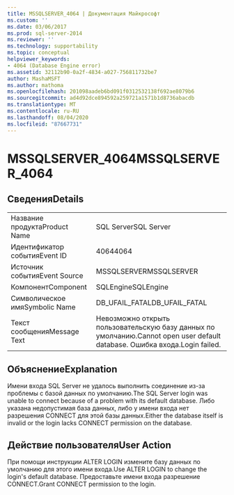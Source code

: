```yaml
---
title: MSSQLSERVER_4064 | Документация Майкрософт
ms.custom: ''
ms.date: 03/06/2017
ms.prod: sql-server-2014
ms.reviewer: ''
ms.technology: supportability
ms.topic: conceptual
helpviewer_keywords:
- 4064 (Database Engine error)
ms.assetid: 32112b90-0a2f-4834-a027-756811732be7
author: MashaMSFT
ms.author: mathoma
ms.openlocfilehash: 201098aadeb6bd091f0312532138f692ae8079b6
ms.sourcegitcommit: ad4d92dce894592a259721a1571b1d8736abacdb
ms.translationtype: MT
ms.contentlocale: ru-RU
ms.lasthandoff: 08/04/2020
ms.locfileid: "87667731"
---
```

# <a name="mssqlserver_4064"></a><span data-ttu-id="2650c-102">MSSQLSERVER_4064</span><span class="sxs-lookup"><span data-stu-id="2650c-102">MSSQLSERVER_4064</span></span>
    
## <a name="details"></a><span data-ttu-id="2650c-103">Сведения</span><span class="sxs-lookup"><span data-stu-id="2650c-103">Details</span></span>  
  
|||  
|-|-|  
|<span data-ttu-id="2650c-104">Название продукта</span><span class="sxs-lookup"><span data-stu-id="2650c-104">Product Name</span></span>|<span data-ttu-id="2650c-105">SQL Server</span><span class="sxs-lookup"><span data-stu-id="2650c-105">SQL Server</span></span>|  
|<span data-ttu-id="2650c-106">Идентификатор события</span><span class="sxs-lookup"><span data-stu-id="2650c-106">Event ID</span></span>|<span data-ttu-id="2650c-107">4064</span><span class="sxs-lookup"><span data-stu-id="2650c-107">4064</span></span>|  
|<span data-ttu-id="2650c-108">Источник события</span><span class="sxs-lookup"><span data-stu-id="2650c-108">Event Source</span></span>|<span data-ttu-id="2650c-109">MSSQLSERVER</span><span class="sxs-lookup"><span data-stu-id="2650c-109">MSSQLSERVER</span></span>|  
|<span data-ttu-id="2650c-110">Компонент</span><span class="sxs-lookup"><span data-stu-id="2650c-110">Component</span></span>|<span data-ttu-id="2650c-111">SQLEngine</span><span class="sxs-lookup"><span data-stu-id="2650c-111">SQLEngine</span></span>|  
|<span data-ttu-id="2650c-112">Символическое имя</span><span class="sxs-lookup"><span data-stu-id="2650c-112">Symbolic Name</span></span>|<span data-ttu-id="2650c-113">DB_UFAIL_FATAL</span><span class="sxs-lookup"><span data-stu-id="2650c-113">DB_UFAIL_FATAL</span></span>|  
|<span data-ttu-id="2650c-114">Текст сообщения</span><span class="sxs-lookup"><span data-stu-id="2650c-114">Message Text</span></span>|<span data-ttu-id="2650c-115">Невозможно открыть пользовательскую базу данных по умолчанию.</span><span class="sxs-lookup"><span data-stu-id="2650c-115">Cannot open user default database.</span></span> <span data-ttu-id="2650c-116">Ошибка входа.</span><span class="sxs-lookup"><span data-stu-id="2650c-116">Login failed.</span></span>|  
  
## <a name="explanation"></a><span data-ttu-id="2650c-117">Объяснение</span><span class="sxs-lookup"><span data-stu-id="2650c-117">Explanation</span></span>  
 <span data-ttu-id="2650c-118">Имени входа SQL Server не удалось выполнить соединение из-за проблемы с базой данных по умолчанию.</span><span class="sxs-lookup"><span data-stu-id="2650c-118">The SQL Server login was unable to connect because of a problem with its default database.</span></span> <span data-ttu-id="2650c-119">Либо указана недопустимая база данных, либо у имени входа нет разрешения CONNECT для этой базы данных.</span><span class="sxs-lookup"><span data-stu-id="2650c-119">Either the database itself is invalid or the login lacks CONNECT permission on the database.</span></span>  
  
## <a name="user-action"></a><span data-ttu-id="2650c-120">Действие пользователя</span><span class="sxs-lookup"><span data-stu-id="2650c-120">User Action</span></span>  
 <span data-ttu-id="2650c-121">При помощи инструкции ALTER LOGIN измените базу данных по умолчанию для этого имени входа.</span><span class="sxs-lookup"><span data-stu-id="2650c-121">Use ALTER LOGIN to change the login's default database.</span></span> <span data-ttu-id="2650c-122">Предоставьте имени входа разрешение CONNECT.</span><span class="sxs-lookup"><span data-stu-id="2650c-122">Grant CONNECT permission to the login.</span></span>  
  
  
